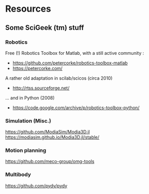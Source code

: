 # Resources

## Some SciGeek (tm) stuff


### Robotics

Free (!) Robotics Toolbox for Matlab, with a still active community : 
* https://github.com/petercorke/robotics-toolbox-matlab  
* https://petercorke.com/  

A rather old adaptation in scilab/scicos (circa 2010)
* http://rtss.sourceforge.net/

... and in Python (2008)
* https://code.google.com/archive/p/robotics-toolbox-python/

### Simulation (Misc.)

https://github.com/ModiaSim/Modia3D.jl  
https://modiasim.github.io/Modia3D.jl/stable/  

### Motion planning

https://github.com/meco-group/omg-tools  

### Multibody

https://github.com/pydy/pydy  
